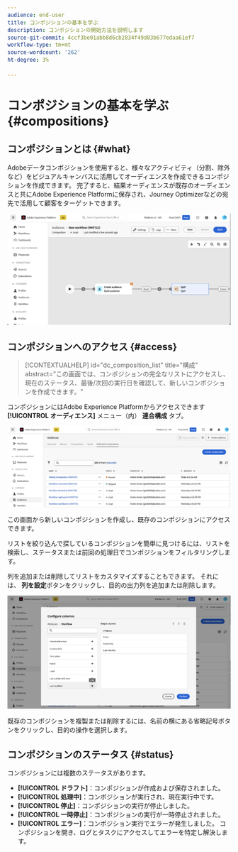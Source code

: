 ```yaml
---
audience: end-user
title: コンポジションの基本を学ぶ
description: コンポジションの開始方法を説明します
source-git-commit: 4ccf3be01abb8d6cb2834f49d83b677edaa61ef7
workflow-type: tm+mt
source-wordcount: '262'
ht-degree: 3%

---
```


# コンポジションの基本を学ぶ {#compositions}

## コンポジションとは {#what}

Adobeデータコンポジションを使用すると、様々なアクティビティ（分割、除外など）をビジュアルキャンバスに活用してオーディエンスを作成できるコンポジションを作成できます。 完了すると、結果オーディエンスが既存のオーディエンスと共にAdobe Experience Platformに保存され、Journey Optimizerなどの宛先で活用して顧客をターゲットできます。

![](assets/composition-example.png)

## コンポジションへのアクセス {#access}

>[!CONTEXTUALHELP]
>id="dc_composition_list"
>title="構成"
>abstract="この画面では、コンポジションの完全なリストにアクセスし、現在のステータス、最後/次回の実行日を確認して、新しいコンポジションを作成できます。"

コンポジションにはAdobe Experience Platformからアクセスできます **[!UICONTROL オーディエンス]** メニュー（内） **連合構成** タブ。

![](assets/compositions-list.png)

この画面から新しいコンポジションを作成し、既存のコンポジションにアクセスできます。

リストを絞り込んで探しているコンポジションを簡単に見つけるには、リストを検索し、ステータスまたは前回の処理日でコンポジションをフィルタリングします。

列を追加または削除してリストをカスタマイズすることもできます。 それには、 **列を設定**&#x200B;ボタンをクリックし、目的の出力列を追加または削除します。

![](assets/compositions-columns.png)

既存のコンポジションを複製または削除するには、名前の横にある省略記号ボタンをクリックし、目的の操作を選択します。

## コンポジションのステータス {#status}

コンポジションには複数のステータスがあります。

* **[!UICONTROL ドラフト]**：コンポジションが作成および保存されました。
* **[!UICONTROL 処理中]**：コンポジションが実行され、現在実行中です。
* **[!UICONTROL 停止]**：コンポジションの実行が停止しました。
* **[!UICONTROL 一時停止]**：コンポジションの実行が一時停止されました。
* **[!UICONTROL エラー]**：コンポジション実行でエラーが発生しました。 コンポジションを開き、ログとタスクにアクセスしてエラーを特定し解決します。
